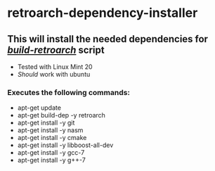 # retroarch-dependency-installer

## This will install the needed dependencies for [_build-retroarch_](https://github.com/Justme488/build-retroarch) script
* Tested with Linux Mint 20
* _Should_ work with ubuntu

### Executes the following commands:
* apt-get update
* apt-get build-dep -y retroarch
* apt-get install -y git
* apt-get install -y nasm
* apt-get install -y cmake
* apt-get install -y libboost-all-dev
* apt-get install -y gcc-7
* apt-get install -y g++-7
